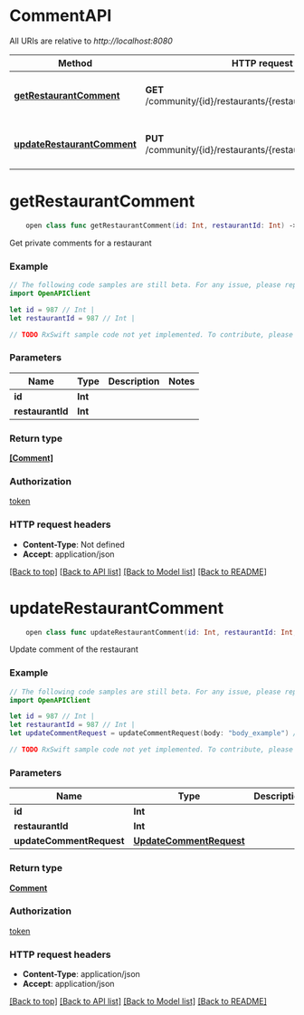 # CommentAPI

All URIs are relative to *http://localhost:8080*

Method | HTTP request | Description
------------- | ------------- | -------------
[**getRestaurantComment**](CommentAPI.md#getrestaurantcomment) | **GET** /community/{id}/restaurants/{restaurant_id}/comments | Get private comments for a restaurant
[**updateRestaurantComment**](CommentAPI.md#updaterestaurantcomment) | **PUT** /community/{id}/restaurants/{restaurant_id}/comments | Update comment of the restaurant


# **getRestaurantComment**
```swift
    open class func getRestaurantComment(id: Int, restaurantId: Int) -> Observable<[Comment]>
```

Get private comments for a restaurant

### Example 
```swift
// The following code samples are still beta. For any issue, please report via http://github.com/OpenAPITools/openapi-generator/issues/new
import OpenAPIClient

let id = 987 // Int | 
let restaurantId = 987 // Int | 

// TODO RxSwift sample code not yet implemented. To contribute, please open a ticket via http://github.com/OpenAPITools/openapi-generator/issues/new
```

### Parameters

Name | Type | Description  | Notes
------------- | ------------- | ------------- | -------------
 **id** | **Int** |  | 
 **restaurantId** | **Int** |  | 

### Return type

[**[Comment]**](Comment.md)

### Authorization

[token](../README.md#token)

### HTTP request headers

 - **Content-Type**: Not defined
 - **Accept**: application/json

[[Back to top]](#) [[Back to API list]](../README.md#documentation-for-api-endpoints) [[Back to Model list]](../README.md#documentation-for-models) [[Back to README]](../README.md)

# **updateRestaurantComment**
```swift
    open class func updateRestaurantComment(id: Int, restaurantId: Int, updateCommentRequest: UpdateCommentRequest) -> Observable<Comment>
```

Update comment of the restaurant

### Example 
```swift
// The following code samples are still beta. For any issue, please report via http://github.com/OpenAPITools/openapi-generator/issues/new
import OpenAPIClient

let id = 987 // Int | 
let restaurantId = 987 // Int | 
let updateCommentRequest = updateCommentRequest(body: "body_example") // UpdateCommentRequest | 

// TODO RxSwift sample code not yet implemented. To contribute, please open a ticket via http://github.com/OpenAPITools/openapi-generator/issues/new
```

### Parameters

Name | Type | Description  | Notes
------------- | ------------- | ------------- | -------------
 **id** | **Int** |  | 
 **restaurantId** | **Int** |  | 
 **updateCommentRequest** | [**UpdateCommentRequest**](UpdateCommentRequest.md) |  | 

### Return type

[**Comment**](Comment.md)

### Authorization

[token](../README.md#token)

### HTTP request headers

 - **Content-Type**: application/json
 - **Accept**: application/json

[[Back to top]](#) [[Back to API list]](../README.md#documentation-for-api-endpoints) [[Back to Model list]](../README.md#documentation-for-models) [[Back to README]](../README.md)

